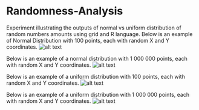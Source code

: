 # Randomness-Analysis
Experiment illustrating the outputs of normal vs uniform distribution of random numbers amounts using grid and R language.
Below is an example of Normal Distribution with 100 points, each with random X and Y coordinates.
![alt text](https://i.imgur.com/YvZrscv.jpg)

Below is an example of a normal distribution with 1 000 000 points, each with random X and Y coordinates.
![alt text](https://i.imgur.com/TObX4KB.jpg)

Below is an example of a uniform distribution with 100 points, each with random X and Y coordinates.
![alt text](https://i.imgur.com/72Bx1LJ.jpg)


Below is an example of a uniform distribution with 1 000 000 points, each with random X and Y coordinates.
![alt text](https://i.imgur.com/RpyYH6X.jpg)
